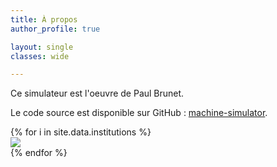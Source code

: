 ```yaml
---
title: À propos
author_profile: true

layout: single
classes: wide

---
```


Ce simulateur est l'oeuvre de Paul Brunet.

Le code source est disponible sur GitHub : [machine-simulator](https://github.com/monstrencage/machine-simulator/).

<div class="liste-institutions">
{% for i in site.data.institutions %}
   <div class="institution">
   <a href="{{i.url}}" title="{{i.text}}">
      <img src='assets/images/{{i.logo}}'>
   </a>
   </div>
{% endfor %}
</div>

